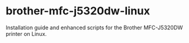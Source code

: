 # brother-mfc-j5320dw-linux
Installation guide and enhanced scripts for the Brother MFC-J5320DW printer on Linux.
